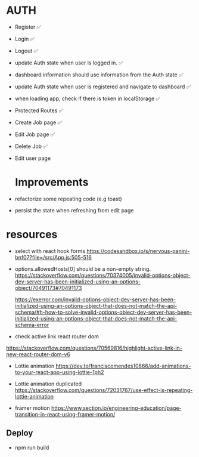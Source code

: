 # AUTH

- Register ✅
- Login ✅
- Logout ✅
- update Auth state when user is logged in. ✅
- dashboard information should use information from the Auth state ✅
- update Auth state when user is registered and navigate to dashboard ✅
- when loading app, check if there is token in localStorage ✅
- Protected Routes ✅
- Create Job page ✅
- Edit Job page ✅
- Delete Job ✅
- Edit user page

  # Improvements

- refactorize some repeating code (e.g toast)
- persist the state when refreshing from edit page

# resources

- select with react hook forms
  https://codesandbox.io/s/nervous-panini-bnf07?file=/src/App.js:505-516

- options.allowedHosts[0] should be a non-empty string.
  https://stackoverflow.com/questions/70374005/invalid-options-object-dev-server-has-been-initialized-using-an-options-object/70491173#70491173

  https://exerror.com/invalid-options-object-dev-server-has-been-initialized-using-an-options-object-that-does-not-match-the-api-schema/#h-how-to-solve-invalid-options-object-dev-server-has-been-initialized-using-an-options-object-that-does-not-match-the-api-schema-error

- check active link react router dom

https://stackoverflow.com/questions/70569816/highlight-active-link-in-new-react-router-dom-v6

- Lottie animation
  https://dev.to/franciscomendes10866/add-animations-to-your-react-app-using-lottie-1ph2

- Lottie animation duplicated
  https://stackoverflow.com/questions/72031767/use-effect-is-repeating-lottie-animation

- framer motion
  https://www.section.io/engineering-education/page-transition-in-react-using-framer-motion/

## Deploy

- npm run build
